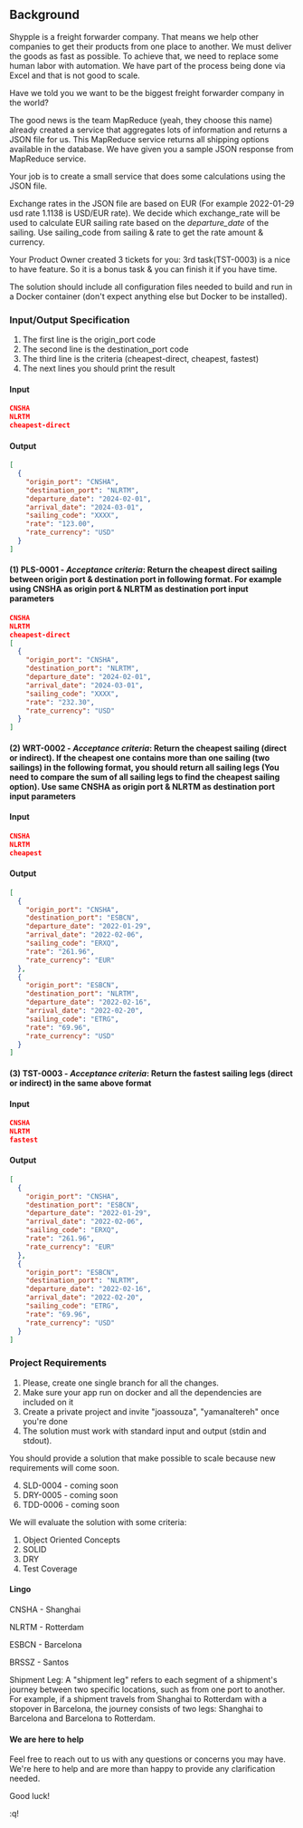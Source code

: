 ## Background

Shypple is a freight forwarder company. That means we help other companies to
get their products from one place to another. We must deliver the goods as fast
as possible. To achieve that, we need to replace some human labor with
automation. We have part of the process being done via Excel and that is not
good to scale.

Have we told you we want to be the biggest freight forwarder company in the
world?

The good news is the team MapReduce (yeah, they choose this name) already
created a service that aggregates lots of information and returns a JSON file
for us. This MapReduce service returns all shipping options available in the
database. We have given you a sample JSON response from MapReduce service.

Your job is to create a small service that does some calculations using the
JSON file.

Exchange rates in the JSON file are based on EUR (For example 2022-01-29 usd
rate 1.1138 is USD/EUR rate). We decide which exchange_rate will be used to
calculate EUR sailing rate based on the *departure_date* of the sailing. Use
sailing_code from sailing & rate to get the rate amount & currency.

Your Product Owner created 3 tickets for you: 3rd task(TST-0003) is a nice to
have feature. So it is a bonus task & you can finish it if you have time.

The solution should include all configuration files needed to build and run in
a Docker container (don't expect anything else but Docker to be installed).

### Input/Output Specification
1. The first line is the origin_port code
2. The second line is the destination_port code
3. The third line is the criteria (cheapest-direct, cheapest, fastest)
5. The next lines you should print the result

#### Input
```json
CNSHA
NLRTM
cheapest-direct
```

#### Output
```json
[
  {
    "origin_port": "CNSHA",
    "destination_port": "NLRTM",
    "departure_date": "2024-02-01",
    "arrival_date": "2024-03-01",
    "sailing_code": "XXXX",
    "rate": "123.00",
    "rate_currency": "USD"
  }
]
```

#### (1) PLS-0001 - *Acceptance criteria*: Return the cheapest direct sailing between origin port & destination port in following format. For example using CNSHA as origin port & NLRTM as destination port input parameters


```json
CNSHA
NLRTM
cheapest-direct
[
  {
    "origin_port": "CNSHA",
    "destination_port": "NLRTM",
    "departure_date": "2024-02-01",
    "arrival_date": "2024-03-01",
    "sailing_code": "XXXX",
    "rate": "232.30",
    "rate_currency": "USD"
  }
]
```

#### (2) WRT-0002 - *Acceptance criteria*: Return the cheapest sailing (direct or indirect). If the cheapest one contains more than one sailing (two sailings) in the following format, you should return all sailing legs (You need to compare the sum of all sailing legs to find the cheapest sailing option). Use same CNSHA as origin port & NLRTM as destination port input parameters

#### Input
```json
CNSHA
NLRTM
cheapest
```

#### Output
```json
[
  {
    "origin_port": "CNSHA",
    "destination_port": "ESBCN",
    "departure_date": "2022-01-29",
    "arrival_date": "2022-02-06",
    "sailing_code": "ERXQ",
    "rate": "261.96",
    "rate_currency": "EUR"
  },
  {
    "origin_port": "ESBCN",
    "destination_port": "NLRTM",
    "departure_date": "2022-02-16",
    "arrival_date": "2022-02-20",
    "sailing_code": "ETRG",
    "rate": "69.96",
    "rate_currency": "USD"
  }
]
```

#### (3) TST-0003 - *Acceptance criteria*: Return the fastest sailing legs (direct or indirect) in the same above format

#### Input
```json
CNSHA
NLRTM
fastest
```

#### Output
```json
[
  {
    "origin_port": "CNSHA",
    "destination_port": "ESBCN",
    "departure_date": "2022-01-29",
    "arrival_date": "2022-02-06",
    "sailing_code": "ERXQ",
    "rate": "261.96",
    "rate_currency": "EUR"
  },
  {
    "origin_port": "ESBCN",
    "destination_port": "NLRTM",
    "departure_date": "2022-02-16",
    "arrival_date": "2022-02-20",
    "sailing_code": "ETRG",
    "rate": "69.96",
    "rate_currency": "USD"
  }
]
```

### Project Requirements

1. Please, create one single branch for all the changes.
2. Make sure your app run on docker and all the dependencies are included on it
3. Create a private project and invite "joassouza", "yamanaltereh" once you're done
4. The solution must work with standard input and output (stdin and stdout).

You should provide a solution that make possible to scale because new requirements will come soon.

4. SLD-0004 - coming soon
5. DRY-0005 - coming soon
6. TDD-0006 - coming soon

We will evaluate the solution with some criteria:

1. Object Oriented Concepts
2. SOLID
3. DRY
4. Test Coverage

#### Lingo

CNSHA - Shanghai

NLRTM - Rotterdam

ESBCN - Barcelona

BRSSZ - Santos

Shipment Leg: A "shipment leg" refers to each segment of a shipment's journey
between two specific locations, such as from one port to another. For example,
if a shipment travels from Shanghai to Rotterdam with a stopover in Barcelona,
the journey consists of two legs: Shanghai to Barcelona and Barcelona to
Rotterdam.

#### We are here to help

Feel free to reach out to us with any questions or concerns you may have. We're
here to help and are more than happy to provide any clarification needed.

Good luck!

:q!
